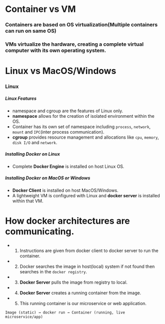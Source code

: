 # Container vs VM
### Containers are based on OS virtualization(Multiple containers can run on same OS)
### VMs virtualize the hardware, creating a complete virtual computer with its own operating system.


# Linux vs MacOS/Windows
### Linux
##### Linux Features
- namespace and cgroup are the features of Linux only.
- **namespace** allows for the creation of isolated environment within the OS. 
- Container has its own set of namespace including `process`, `network`, `mount` and `IPC`(inter process communication).
- **cgroup** provides resource management and allocations like `cpu`, `memory`, `disk I/O` and `network`.

##### Installing Docker on Linux
- Complete **Docker Engine** is installed on host Linux OS.


##### Installing Docker on MacOS or Windows
- **Docker Client** is installed on host MacOS/Windows.
- A lightweight VM is configured with Linux and **docker server** is installed within that VM.


# How docker architectures are communicating.
- 1. Instructions are given from docker client to docker server to run the container.
- 2. Docker searches the image in host(local) system if not found then searches in the `docker registry`.
- 3. **Docker Server** pulls the image from registry to local.
- 4. **Docker Server** creates a running container from the image.
- 5. This running container is our microservice or web application.

`Image (static) → docker run → Container (running, live microservice/app)`




